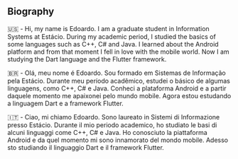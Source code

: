 Biography
--------------------------------------------------------------------------------------
🇺🇸 - Hi, my name is Edoardo. I am a graduate student in Information Systems at Estácio.
During my academic period, I studied the basics of some languages such as C++, C# and Java.
I learned about the Android platform and from that moment I fell in love with the mobile world.
Now I am studying the Dart language and the Flutter framework.

🇧🇷 - Olá, meu nome é Edoardo. Sou formado em Sistemas de Informação pela Estácio.
Durante meu período acadêmico, estudei o básico de algumas linguagens, como C++, C# e Java.
Conheci a plataforma Android e a partir daquele momento me apaixonei pelo mundo mobile.
Agora estou estudando a linguagem Dart e a framework Flutter.

🇮🇹 - Ciao, mi chiamo Edoardo. Sono laureato in Sistemi di Informazione presso Estácio.
Durante il mio periodo academico, ho studiato le basi di alcuni linguaggi come C++, C# e Java.
Ho conosciuto la piattaforma Android e da quel momento mi sono innamorato del mondo mobile.
Adesso sto studiando il linguaggio Dart e il framework Flutter.
